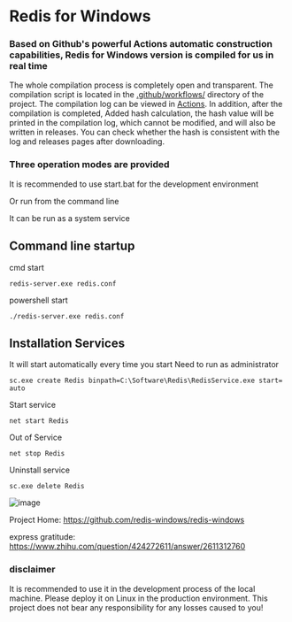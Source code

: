 # Redis for Windows

### Based on Github's powerful Actions automatic construction capabilities, Redis for Windows version is compiled for us in real time

The whole compilation process is completely open and transparent. The compilation script is located in the [.github/workflows/](https://github.com/redis-windows/redis-windows/tree/main/.github/workflows) directory of the project. The compilation log can be viewed in [Actions](https://github.com/redis-windows/redis-windows/actions). In addition, after the compilation is completed, Added hash calculation, the hash value will be printed in the compilation log, which cannot be modified, and will also be written in releases. You can check whether the hash is consistent with the log and releases pages after downloading.


### Three operation modes are provided

It is recommended to use start.bat for the development environment

Or run from the command line

It can be run as a system service


## Command line startup
cmd start
```shell
redis-server.exe redis.conf
```
powershell start
```shell
./redis-server.exe redis.conf
```

## Installation Services
It will start automatically every time you start
Need to run as administrator
```shell
sc.exe create Redis binpath=C:\Software\Redis\RedisService.exe start= auto
```
Start service
```shell
net start Redis
```
Out of Service
```shell
net stop Redis
```
Uninstall service
```shell
sc.exe delete Redis
```

![image](https://user-images.githubusercontent.com/515784/215540157-65f55297-cde2-49b3-8ab3-14dca7e11ee0.png)


Project Home: https://github.com/redis-windows/redis-windows

express gratitude: https://www.zhihu.com/question/424272611/answer/2611312760

### disclaimer
It is recommended to use it in the development process of the local machine. Please deploy it on Linux in the production environment. This project does not bear any responsibility for any losses caused to you!
